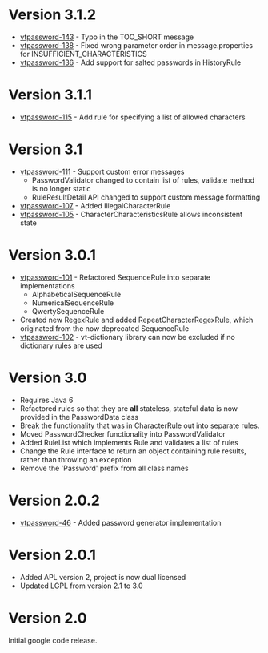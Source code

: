 

# Version 3.1.2 #
  * [vtpassword-143](http://code.google.com/p/vt-middleware/issues/detail?id=143) - Typo in the TOO\_SHORT message
  * [vtpassword-138](http://code.google.com/p/vt-middleware/issues/detail?id=138) - Fixed wrong parameter order in message.properties for INSUFFICIENT\_CHARACTERISTICS
  * [vtpassword-136](http://code.google.com/p/vt-middleware/issues/detail?id=136) - Add support for salted passwords in HistoryRule

# Version 3.1.1 #
  * [vtpassword-115](http://code.google.com/p/vt-middleware/issues/detail?id=115) - Add rule for specifying a list of allowed characters

# Version 3.1 #
  * [vtpassword-111](http://code.google.com/p/vt-middleware/issues/detail?id=111) - Support custom error messages
    * PasswordValidator changed to contain list of rules, validate method is no longer static
    * RuleResultDetail API changed to support custom message formatting
  * [vtpassword-107](http://code.google.com/p/vt-middleware/issues/detail?id=107) - Added IllegalCharacterRule
  * [vtpassword-105](http://code.google.com/p/vt-middleware/issues/detail?id=105) - CharacterCharacteristicsRule allows inconsistent state

# Version 3.0.1 #
  * [vtpassword-101](http://code.google.com/p/vt-middleware/issues/detail?id=101) - Refactored SequenceRule into separate implementations
    * AlphabeticalSequenceRule
    * NumericalSequenceRule
    * QwertySequenceRule
  * Created new RegexRule and added RepeatCharacterRegexRule, which originated from the now deprecated SequenceRule
  * [vtpassword-102](http://code.google.com/p/vt-middleware/issues/detail?id=102) - vt-dictionary library can now be excluded if no dictionary rules are used

# Version 3.0 #
  * Requires Java 6
  * Refactored rules so that they are **all** stateless, stateful data is now provided in the PasswordData class
  * Break the functionality that was in CharacterRule out into separate rules.
  * Moved PasswordChecker functionality into PasswordValidator
  * Added RuleList which implements Rule and validates a list of rules
  * Change the Rule interface to return an object containing rule results, rather than throwing an exception
  * Remove the 'Password' prefix from all class names

# Version 2.0.2 #
  * [vtpassword-46](http://code.google.com/p/vt-middleware/issues/detail?id=46) - Added password generator implementation

# Version 2.0.1 #
  * Added APL version 2, project is now dual licensed
  * Updated LGPL from version 2.1 to 3.0

# Version 2.0 #
Initial google code release.